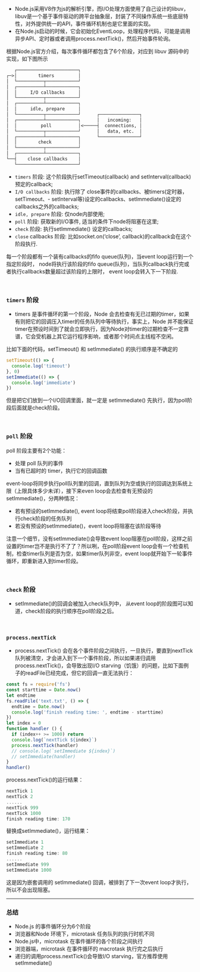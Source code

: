 
- Node.js采用V8作为js的解析引擎，而I/O处理方面使用了自己设计的libuv，libuv是一个基于事件驱动的跨平台抽象层，封装了不同操作系统一些底层特性，对外提供统一的API，事件循环机制也是它里面的实现。
- 在Node.js启动的时候，它会初始化EventLoop，处理程序代码，可能是调用异步API、定时器或者调用process.nextTick()，然后开始事件轮询。

根据Node.js官方介绍，每次事件循环都包含了6个阶段，对应到 libuv 源码中的实现，如下图所示

```txt
   ┌───────────────────────┐
┌─>│        timers         │
│  └──────────┬────────────┘
│  ┌──────────┴────────────┐
│  │     I/O callbacks     │
│  └──────────┬────────────┘
│  ┌──────────┴────────────┐
│  │     idle, prepare     │
│  └──────────┬────────────┘      ┌───────────────┐
│  ┌──────────┴────────────┐      │   incoming:   │
│  │         poll          │<─────┤  connections, │
│  └──────────┬────────────┘      │   data, etc.  │
│  ┌──────────┴────────────┐      └───────────────┘
│  │        check          │
│  └──────────┬────────────┘
│  ┌──────────┴────────────┐
└──┤    close callbacks    │
   └───────────────────────┘
```
- ```timers``` 阶段: 这个阶段执行setTimeout(callback) and setInterval(callback)预定的callback;
- ```I/O callbacks``` 阶段: 执行除了 close事件的callbacks、被timers(定时器，setTimeout、- setInterval等)设定的callbacks、setImmediate()设定的callbacks之外的callbacks;
- ```idle, prepare``` 阶段: 仅node内部使用;
- ```poll``` 阶段: 获取新的I/O事件, 适当的条件下node将阻塞在这里;
- ```check``` 阶段: 执行setImmediate() 设定的callbacks;
- ```close``` callbacks 阶段: 比如socket.on(‘close’, callback)的callback会在这个阶段执行.
  
每一个阶段都有一个装有callbacks的fifo queue(队列)，当event loop运行到一个指定阶段时，
node将执行该阶段的fifo queue(队列)，当队列callback执行完或者执行callbacks数量超过该阶段的上限时，
event loop会转入下一下阶段.

&nbsp;

### ``timers`` 阶段
- timers 是事件循环的第一个阶段，Node 会去检查有无已过期的timer，如果有则把它的回调压入timer的任务队列中等待执行，事实上，Node 并不能保证timer在预设时间到了就会立即执行，因为Node对timer的过期检查不一定靠谱，它会受机器上其它运行程序影响，或者那个时间点主线程不空闲。
  
比如下面的代码，setTimeout() 和 setImmediate() 的执行顺序是不确定的
```js
setTimeout(() => {
  console.log('timeout')
}, 0)
setImmediate(() => {
  console.log('immediate')
})
```
但是把它们放到一个I/O回调里面，就一定是 setImmediate() 先执行，因为poll阶段后面就是check阶段。

&nbsp;

### ```poll``` 阶段
poll 阶段主要有2个功能：

- 处理 poll 队列的事件
- 当有已超时的 timer，执行它的回调函数

event-loop将同步执行poll队列里的回调，直到队列为空或执行的回调达到系统上限（上限具体多少未详），接下来even loop会去检查有无预设的setImmediate()，分两种情况：

- 若有预设的setImmediate(), event loop将结束poll阶段进入check阶段，并执行check阶段的任务队列
- 若没有预设的setImmediate()，event loop将阻塞在该阶段等待
  
注意一个细节，没有setImmediate()会导致event loop阻塞在poll阶段，这样之前设置的timer岂不是执行不了了？所以咧，在poll阶段event loop会有一个检查机制，检查timer队列是否为空，如果timer队列非空，event loop就开始下一轮事件循环，即重新进入到timer阶段。


&nbsp;

### ``check`` 阶段
- setImmediate()的回调会被加入check队列中， 从event loop的阶段图可以知道，check阶段的执行顺序在poll阶段之后。

&nbsp;

### ``process.nextTick``
- process.nextTick() 会在各个事件阶段之间执行，一旦执行，要直到nextTick队列被清空，才会进入到下一个事件阶段，所以如果递归调用 process.nextTick()，会导致出现I/O starving（饥饿）的问题，比如下面例子的readFile已经完成，但它的回调一直无法执行：

```js
const fs = require('fs')
const starttime = Date.now()
let endtime
fs.readFile('text.txt', () => {
  endtime = Date.now()
  console.log('finish reading time: ', endtime - starttime)
})
let index = 0
function handler () {
  if (index++ >= 1000) return
  console.log(`nextTick ${index}`)
  process.nextTick(handler)
  // console.log(`setImmediate ${index}`)
  // setImmediate(handler)
}
handler()
```

process.nextTick()的运行结果：
```js
nextTick 1
nextTick 2
......
nextTick 999
nextTick 1000
finish reading time: 170
```

替换成setImmediate()，运行结果：
```js
setImmediate 1
setImmediate 2
finish reading time: 80
......
setImmediate 999
setImmediate 1000
```
这是因为嵌套调用的 setImmediate() 回调，被排到了下一次event loop才执行，所以不会出现阻塞。

---

### 总结

- Node.js 的事件循环分为6个阶段
- 浏览器和Node 环境下，microtask 任务队列的执行时机不同
- Node.js中，microtask 在事件循环的各个阶段之间执行
- 浏览器端，microtask 在事件循环的 macrotask 执行完之后执行
- 递归的调用process.nextTick()会导致I/O starving，官方推荐使用setImmediate()

